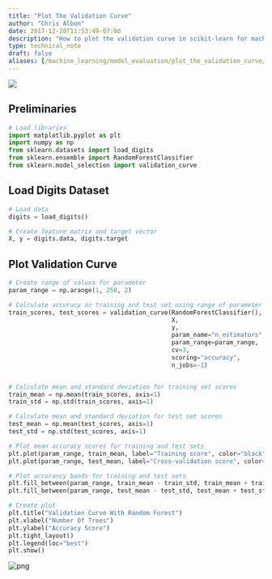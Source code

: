 ```yaml
---
title: "Plot The Validation Curve"
author: "Chris Albon"
date: 2017-12-20T11:53:49-07:00
description: "How to plot the validation curve in scikit-learn for machine learning in Python."
type: technical_note
draft: false
aliases: [/machine_learning/model_evaluation/plot_the_validation_curve/]
---
```

<a alt="Plot The Validation Curve" href="https://machinelearningflashcards.com">
    <img src="/images/machine_learning_flashcards/Validation_Curve_print.png" class="flashcard center-block">
</a>

## Preliminaries


```python
# Load libraries
import matplotlib.pyplot as plt
import numpy as np
from sklearn.datasets import load_digits
from sklearn.ensemble import RandomForestClassifier
from sklearn.model_selection import validation_curve
```

## Load Digits Dataset


```python
# Load data
digits = load_digits()

# Create feature matrix and target vector
X, y = digits.data, digits.target
```

## Plot Validation Curve


```python
# Create range of values for parameter
param_range = np.arange(1, 250, 2)

# Calculate accuracy on training and test set using range of parameter values
train_scores, test_scores = validation_curve(RandomForestClassifier(), 
                                             X, 
                                             y, 
                                             param_name="n_estimators", 
                                             param_range=param_range,
                                             cv=3, 
                                             scoring="accuracy", 
                                             n_jobs=-1)


# Calculate mean and standard deviation for training set scores
train_mean = np.mean(train_scores, axis=1)
train_std = np.std(train_scores, axis=1)

# Calculate mean and standard deviation for test set scores
test_mean = np.mean(test_scores, axis=1)
test_std = np.std(test_scores, axis=1)

# Plot mean accuracy scores for training and test sets
plt.plot(param_range, train_mean, label="Training score", color="black")
plt.plot(param_range, test_mean, label="Cross-validation score", color="dimgrey")

# Plot accurancy bands for training and test sets
plt.fill_between(param_range, train_mean - train_std, train_mean + train_std, color="gray")
plt.fill_between(param_range, test_mean - test_std, test_mean + test_std, color="gainsboro")

# Create plot
plt.title("Validation Curve With Random Forest")
plt.xlabel("Number Of Trees")
plt.ylabel("Accuracy Score")
plt.tight_layout()
plt.legend(loc="best")
plt.show()
```


![png](plot_the_validation_curve_7_0.png)

